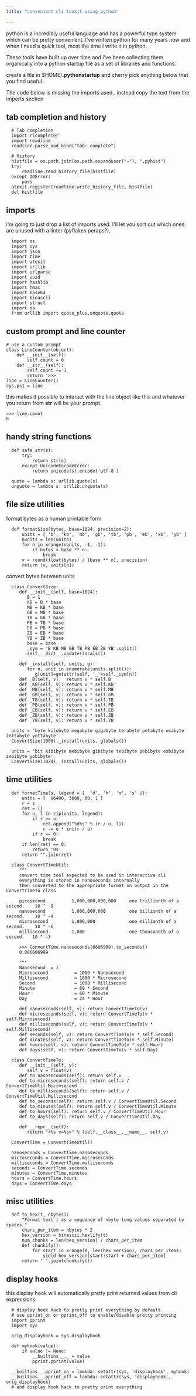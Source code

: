 ```yaml
---
title: "convenient cli tookit using python"

---
```



python is a incredibly useful language and has a powerful type system which
can be pretty convenient. I've written python for many years now and when
I need a quick tool, most the time I write it in python.

These tools have built up over time and i've been collecting them organically
into a python startup file as a set of libraries and functions.

create a file in $HOME/**.pythonstartup** and cherry pick anything below that you find
useful.

The code below is missing the imports used.. instead copy the text from the imports section

tab completion and history
------------------------------------

      # Tab completion
      import rlcompleter
      import readline
      readline.parse_and_bind("tab: complete")

      # History
      histfile = os.path.join(os.path.expanduser("~"), ".pyhist")
      try:
          readline.read_history_file(histfile)
      except IOError:
          pass
      atexit.register(readline.write_history_file, histfile)
      del histfile


imports
------------------------------------
i'm going to just drop a list of imports used. I'll let you
sort out which ones are unused with a linter (pyflakes peraps?).

      import os
      import sys
      import json
      import time
      import atexit
      import urllib
      import urlparse
      import uuid
      import hashlib
      import hmac
      import base64
      import binascii
      import struct
      import os
      from urllib import quote_plus,unquote,quote


custom prompt and line counter
------------------------------------

    # use a custom prompt
    class LineCounter(object):
        def __init__(self):
            self.count = 0
        def __str__(self):
            self.count += 1
            return '>>> '
    line = LineCounter()
    sys.ps1 = line

this makes it possible to interact with the line object like this and whatever you return from __str__ will be your prompt.

    >>> line.count
    6

handy string functions
------------------------------------

      def safe_str(s):
          try:
              return str(s)
          except UnicodeEncodeError:
              return unicode(s).encode('utf-8')

      quote = lambda s: urllib.quote(s)
      unquote = lambda s: urllib.unquote(s)


file size utilities
------------------------------------

format bytes as a human printable form

      def formatSize(bytes, base=1024, precision=2):
          units = [ 'b', 'kb', 'mb', 'gb', 'tb', 'pb', 'eb', 'xb', 'yb' ]
          nunits = len(units)
          for n in xrange(nunits, -1, -1):
              if bytes > base ** n:
                  break
          v = round(float(bytes) / (base ** n), precision)
          return (v, units[n])

convert bytes between units

      class ConvertSize:
         def __init__(self, base=1024):
            B = 1
            KB = B * base
            MB = KB * base
            GB = MB * base
            TB = GB * base
            PB = TB * base
            EB = PB * base
            ZB = EB * base
            YB = ZB * base
            base = base
            _sym = 'B KB MB GB TB PB EB ZB YB'.split()
            self.__dict__.update(locals())

         def _install(self, units, g):
            for n, unit in enumerate(units.split()):
               g[unit]=getattr(self, '_'+self._sym[n])
         def _B(self, v):  return v * self.B
         def _KB(self, v): return v * self.KB
         def _MB(self, v): return v * self.MB
         def _GB(self, v): return v * self.GB
         def _TB(self, v): return v * self.TB
         def _PB(self, v): return v * self.PB
         def _EB(self, v): return v * self.EB
         def _ZB(self, v): return v * self.ZB
         def _YB(self, v): return v * self.YB

      units = 'byte kilobyte megabyte gigabyte terabyte petabyte exabyte zettabyte yottabyte'
      ConvertSize(1000)._install(units, globals())

      units = 'bit kibibyte mebibyte gibibyte tebibyte pebibyte exbibyte zebibyte yobibyte'
      ConvertSize(1024)._install(units, globals())



time utilities
------------------------------------

      def formatTime(s, legend = [  'd', 'h', 'm', 's' ]):
          units = [  86400, 3600, 60, 1 ]
          r = s
          ret = []
          for u, l in zip(units, legend):
              if r >= u:
                  ret.append("%d%s" % (r / u, l))
                  r -= u * int(r / u)
              if r == 0:
                  break
          if len(ret) == 0:
              return '0s'
          return "".join(ret)

      class ConvertTimeUtil:
         """
         convert time tool expected to be used in interactive cli
         everything is stored in nanoseconds internally
         then converted to the appropriate format on output in the ConvertTimeTo class

         picosecond          1,000,000,000,000     one trillionth of a second.    10 ^ -9
         nanosecond          1,000,000,000         one billionth of a second.    10 ^ -9
         microsecond         1,000,000             one millionth of a second.    10 ^ -6
         millisecond         1,000                 one thousandth of a second.   10 ^ -3

         >>> ConvertTime.nanoseconds(6606999).to_seconds()
         0.006606999

         """
         Nanosecond  = 1
         Microsecond          = 1000 * Nanosecond
         Millisecond          = 1000 * Microsecond
         Second               = 1000 * Millisecond
         Minute               = 60 * Second
         Hour                 = 60 * Minute
         Day                  = 24 * Hour

         def nanoseconds(self, v): return ConvertTimeTo(v)
         def microseconds(self, v): return ConvertTimeTo(v * self.Microsecond)
         def milliseconds(self, v): return ConvertTimeTo(v * self.Millisecond)
         def seconds(self, v): return ConvertTimeTo(v * self.Second)
         def minutes(self, v): return ConvertTimeTo(v * self.Minute)
         def hours(self, v): return ConvertTimeTo(v * self.Hour)
         def days(self, v): return ConvertTimeTo(v * self.Day)

      class ConvertTimeTo:
         def __init__(self, v):
            self.v = float(v)
         def to_nanoseconds(self): return self.v
         def to_microseconds(self): return self.v / ConvertTimeUtil.Microsecond
         def to_milliseconds(self): return self.v / ConvertTimeUtil.Millisecond
         def to_seconds(self): return self.v / ConvertTimeUtil.Second
         def to_minutes(self): return self.v / ConvertTimeUtil.Minute
         def to_hours(self): return self.v / ConvertTimeUtil.Hour
         def to_days(self): return self.v / ConvertTimeUtil.Day

         def __repr__(self):
            return "<%s v=%s>" % (self.__class__.__name__, self.v)

      ConvertTime = ConvertTimeUtil()

      nanoseconds = ConvertTime.nanoseconds
      microseconds = ConvertTime.microseconds
      milliseconds = ConvertTime.milliseconds
      seconds = ConvertTime.seconds
      minutes = ConvertTime.minutes
      hours = ConvertTime.hours
      days = ConvertTime.days



misc utilities
------------------------------------

      def to_hex(t, nbytes):
          "Format text t as a sequence of nbyte long values separated by spaces."
          chars_per_item = nbytes * 2
          hex_version = binascii.hexlify(t)
          num_chunks = len(hex_version) / chars_per_item
          def chunkify():
              for start in xrange(0, len(hex_version), chars_per_item):
                  yield hex_version[start:start + chars_per_item]
          return ' '.join(chunkify())


display hooks
------------------------------------

this display hook will automatically pretty print returned values from cli expressions

      # display hook hack to pretty print everything by default
      # use pprint_on or pprint_off to enable/disable pretty printing
      import pprint
      import sys

      orig_displayhook = sys.displayhook

      def myhook(value):
          if value != None:
              __builtins__._ = value
              pprint.pprint(value)

      __builtins__.pprint_on = lambda: setattr(sys, 'displayhook', myhook)
      __builtins__.pprint_off = lambda: setattr(sys, 'displayhook', orig_displayhook)
      # end display hook hack to pretty print everything

